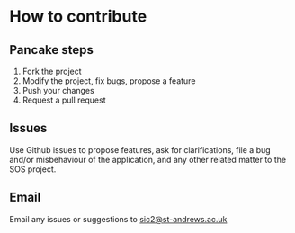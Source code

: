 # How to contribute

## Pancake steps

1. Fork the project
2. Modify the project, fix bugs, propose a feature
3. Push your changes
4. Request a pull request

## Issues

Use Github issues to propose features, ask for clarifications, file a bug and/or misbehaviour of the application, 
and any other related matter to the SOS project.

## Email

Email any issues or suggestions to sic2@st-andrews.ac.uk
